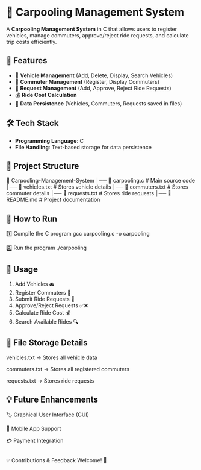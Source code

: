 # 🚗 Carpooling Management System

A **Carpooling Management System** in C that allows users to register vehicles, manage commuters, approve/reject ride requests, and calculate trip costs efficiently.

## 📌 Features

- 🚖 **Vehicle Management** (Add, Delete, Display, Search Vehicles)
- 🏃 **Commuter Management** (Register, Display Commuters)
- 🔄 **Request Management** (Add, Approve, Reject Ride Requests)
- 💰 **Ride Cost Calculation**
- 📂 **Data Persistence** (Vehicles, Commuters, Requests saved in files)

## 🛠️ Tech Stack

- **Programming Language**: C
- **File Handling**: Text-based storage for data persistence

## 📂 Project Structure
📁 Carpooling-Management-System
│── 📄 carpooling.c        # Main source code
│── 📄 vehicles.txt        # Stores vehicle details
│── 📄 commuters.txt       # Stores commuter details
│── 📄 requests.txt        # Stores ride requests
│── 📄 README.md           # Project documentation

## 🚀 How to Run
1️⃣ Compile the C program
gcc carpooling.c -o carpooling

2️⃣ Run the program
./carpooling

## 📜 Usage
1. Add Vehicles 🚘
2. Register Commuters 👥
3. Submit Ride Requests 📌
4. Approve/Reject Requests ✅❌
5. Calculate Ride Cost 💰
6. Search Available Rides 🔍

## 📄 File Storage Details
vehicles.txt → Stores all vehicle data

commuters.txt → Stores all registered commuters

requests.txt → Stores ride requests

## 💡 Future Enhancements
🏷️ Graphical User Interface (GUI)

📱 Mobile App Support

💳 Payment Integration
##
💡 Contributions & Feedback Welcome! 🚀
